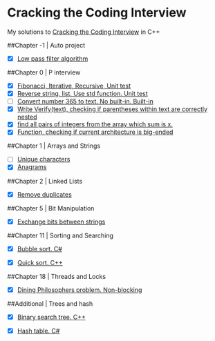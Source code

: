 ﻿Cracking the Coding Interview
========

My solutions to [Cracking the Coding Interview](https://books.google.com.ua/books/about/Cracking_the_Coding_Interview_189_Progra.html?id=jD8iswEACAAJ&source=kp_cover&hl=en) in C++

##Chapter -1 | Auto project  
- [x] [Low pass filter algorithm](https://github.com/kerydan/CrackingTheCodingInterview/blob/master/src/C++/chapter-1/LowPass.cpp)

##Chapter 0 | P interview 
- [x] [Fibonacci, Iterative, Recursive, Unit test](https://github.com/kerydan/CrackingTheCodingInterview/blob/master/src/C++/chapter0/Fibonacci.cpp)
- [x] [Reverse string, list. Use std function. Unit test](https://github.com/kerydan/CrackingTheCodingInterview/blob/master/src/C++/chapter0/Reverse.cpp)
- [ ] [Convert number 365 to text. No built-in. Built-in](https://github.com/kerydan/CrackingTheCodingInterview/blob/master/src/C++/chapter0/IntToStr.cpp)
- [x] [Write Verify(text), checking if parentheses within text are correctly nested](https://github.com/kerydan/CrackingTheCodingInterview/blob/master/src/C++/chapter0/VerifyNestedParenth.cpp)
- [x] [find all pairs of integers from the array which sum is x.](https://github.com/kerydan/CrackingTheCodingInterview/blob/master/src/C++/chapter0/SumOfPair.cpp)
- [x] [Function, checking if current architecture is big-ended](https://github.com/kerydan/CrackingTheCodingInterview/blob/master/src/C++/chapter0/Endiness.cpp)

##Chapter 1 | Arrays and Strings 
- [ ] [Unique characters](https://github.com/kerydan/CrackingTheCodingInterview/blob/master/src/C++/chapter1/T1_1_Arrays_UniqueCharacters.cpp)
- [x] [Anagrams](https://github.com/kerydan/CrackingTheCodingInterview/blob/master/src/C++/chapter1/T1_4_Arrays_Anagrams.cpp)

##Chapter 2 | Linked Lists
- [x] [Remove duplicates](https://github.com/kerydan/CrackingTheCodingInterview/blob/master/src/C++/chapter2/T2_1_Lists_Duplicates.cpp)



##Chapter 5 | Bit Manipulation
- [x] [Exchange bits between strings](https://github.com/kerydan/CrackingTheCodingInterview/blob/master/src/C++/chapter5/T5_1_Bits_ExchangeBits.cpp)

##Chapter 11 | Sorting and Searching

- [x] [Bubble sort. C#](https://github.com/kerydan/CrackingTheCodingInterview/blob/master/src/CSharp/chapter11/BubbleSort.cs)
- [x] [Quick sort. C++](https://github.com/kerydan/CrackingTheCodingInterview/blob/master/src/C++/chapter11/qsort.cpp)


##Chapter 18 | Threads and Locks

- [x] [Dining Philosophers problem. Non-blocking](https://github.com/kerydan/CrackingTheCodingInterview/blob/master/src/C++/chapter18/T18_10_Thread_Philosophers_NonBlock.cpp)

##Additional | Trees and hash

- [x] [Binary search tree. C++](https://github.com/kerydan/CrackingTheCodingInterview/blob/master/src/C++/chapterAdd/BinarySearchTree.cpp)
- [x] [Hash table. C#](https://github.com/kerydan/CrackingTheCodingInterview/blob/master/src/CSharp/chapterAdd/Hash.cs)


